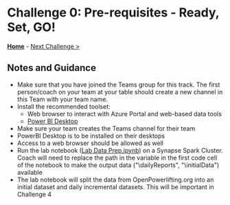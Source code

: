 # Challenge 0: Pre-requisites - Ready, Set, GO!

**[Home](README.md)** - [Next Challenge >](./01-data-gathering.md)

## Notes and Guidance
- Make sure that you have joined the Teams group for this track. The first person/coach on your team at your table should create a new channel in this Team with your team name.
- Install the recommended toolset:
    - Web browser to interact with Azure Portal and web-based data tools
    - [Power BI Desktop](https://powerbi.microsoft.com/en-us/desktop/)
- Make sure your team creates the Teams channel for their team
- PowerBI Desktop is to be installed on their desktops
- Access to a web browser should be allowed as well
- Run the lab notebook ([Lab Data Prep.ipynb](Resources/Lab%20Data%20Prep.ipynb)) on a Synapse Spark Cluster. Coach will need to replace the path in the variable in the first code cell of the notebook to make the output data ("\dailyReports\", "\initialData\") available
- The lab notebook will split the data from OpenPowerlifting.org into an initial dataset and daily incremental datasets. This will be important in Challenge 4